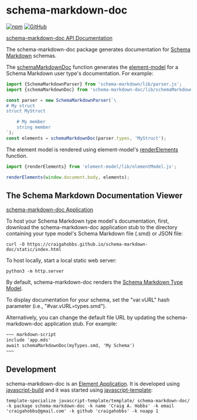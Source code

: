 # schema-markdown-doc

[![npm](https://img.shields.io/npm/v/schema-markdown-doc)](https://www.npmjs.com/package/schema-markdown-doc)
[![GitHub](https://img.shields.io/github/license/craigahobbs/schema-markdown-doc)](https://github.com/craigahobbs/schema-markdown-doc/blob/main/LICENSE)

[schema-markdown-doc API Documentation](https://craigahobbs.github.io/schema-markdown-doc/)

The schema-markdown-doc package generates documentation for
[Schema Markdown](https://github.com/craigahobbs/schema-markdown-js)
schemas.

The
[schemaMarkdownDoc](https://craigahobbs.github.io/schema-markdown-doc/module-lib_schemaMarkdownDoc.html#.schemaMarkdownDoc)
function generates the
[element-model](https://github.com/craigahobbs/element-model)
for a Schema Markdown user type's documentation. For example:

``` javascript
import {SchemaMarkdownParser} from 'schema-markdown/lib/parser.js';
import {schemaMarkdownDoc} from 'schema-markdown-doc/lib/schemaMarkdownDoc.js';

const parser = new SchemaMarkdownParser(`\
# My struct
struct MyStruct

    # My member
    string member
`);
const elements = schemaMarkdownDoc(parser.types, 'MyStruct');
```

The element model is rendered using element-model's
[renderElements](https://craigahobbs.github.io/element-model/module-lib_elementModel.html#.renderElements)
function.

``` javascript
import {renderElements} from 'element-model/lib/elementModel.js';

renderElements(window.document.body, elements);
```


## The Schema Markdown Documentation Viewer

[schema-markdown-doc Application](https://craigahobbs.github.io/schema-markdown-doc/app/)

To host your Schema Markdown type model's documentation, first, download the schema-markdown-doc
application stub to the directory containing your type model's Schema Markdown file (.smd) or JSON
file:

```
curl -O https://craigahobbs.github.io/schema-markdown-doc/static/index.html
```

To host locally, start a local static web server:

```
python3 -m http.server
```

By default, schema-markdown-doc renders the
[Schema Markdown Type Model](https://craigahobbs.github.io/schema-markdown-doc/app/).

To display documentation for your schema, set the "var.vURL" hash parameter (i.e., "#var.vURL=types.smd").

Alternatively, you can change the default file URL by updating the schema-markdown-doc application
stub. For example:

``` html
~~~ markdown-script
include 'app.mds'
await schemaMarkdownDoc(myTypes.smd, 'My Schema')
~~~
```


## Development

schema-markdown-doc is an [Element Application](https://github.com/craigahobbs/element-app#readme).
It is developed using [javascript-build](https://github.com/craigahobbs/javascript-build#readme)
and it was started using [javascript-template](https://github.com/craigahobbs/javascript-template#readme):

```
template-specialize javascript-template/template/ schema-markdown-doc/ -k package schema-markdown-doc -k name 'Craig A. Hobbs' -k email 'craigahobbs@gmail.com' -k github 'craigahobbs' -k noapp 1
```
